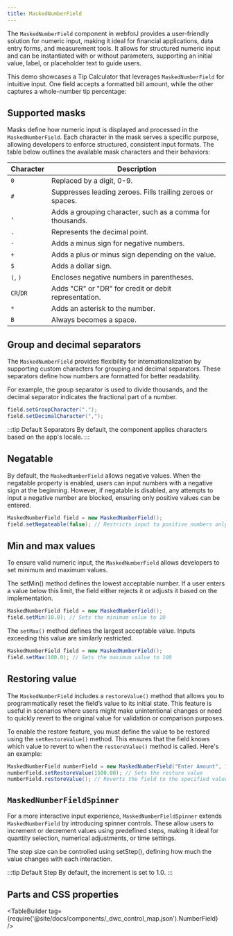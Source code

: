 ```yaml
---
title: MaskedNumberField
---
```


<DocChip chip='shadow' />

<DocChip chip='name' label="dwc-masked-numberfield" />

<JavadocLink type="foundation" location="com/webforj/component/field/MaskedNumberField" top='true'/>

The `MaskedNumberField` component in webforJ provides a user-friendly solution for numeric input, making it ideal for financial applications, data entry forms, and measurement tools. It allows for structured numeric input and can be instantiated with or without parameters, supporting an initial value, label, or placeholder text to guide users.

This demo showcases a Tip Calculator that leverages `MaskedNumberField` for intuitive input. One field accepts a formatted bill amount, while the other captures a whole-number tip percentage:

<ComponentDemo 
path='/webforj/maskednumberfield?' 
javaE='https://raw.githubusercontent.com/webforj/webforj-docs-samples/refs/heads/main/src/main/java/com/webforj/samples/views/maskednumberfield/MaskedNumberFieldView.java'
height = '150px'
/>

## Supported masks

Masks define how numeric input is displayed and processed in the `MaskedNumberField`. Each character in the mask serves a specific purpose, allowing developers to enforce structured, consistent input formats. The table below outlines the available mask characters and their behaviors:

| Character  | Description                                                                 |
|------------|-----------------------------------------------------------------------------|
| `0`        | Replaced by a digit, 0-9.                                                 |
| `#`        | Suppresses leading zeroes. Fills trailing zeroes or spaces.                |
| `,`        | Adds a grouping character, such as a comma for thousands.                     |
| `.`        | Represents the decimal point.                                              |
| `-`        | Adds a minus sign for negative numbers.                                    |
| `+`        | Adds a plus or minus sign depending on the value.                          |
| `$`        | Adds a dollar sign.                                                       |
| `(`, `)`   | Encloses negative numbers in parentheses.                                  |
| `CR`/`DR`  | Adds "CR" or "DR" for credit or debit representation.                      |
| `*`        | Adds an asterisk to the number.                                            |
| `B`        | Always becomes a space.                                                   |

## Group and decimal separators 

The `MaskedNumberField` provides flexibility for internationalization by supporting custom characters for grouping and decimal separators. These separators define how numbers are formatted for better readability. 

For example, the group separator is used to divide thousands, and the decimal separator indicates the fractional part of a number. 

```java 
field.setGroupCharacter(".");
field.setDecimalCharacter(",");
```

:::tip Default Separators
By default, the component applies characters based on the app's locale.
:::

## Negatable

By default, the `MaskedNumberField` allows negative values. When the negatable property is enabled, users can input numbers with a negative sign at the beginning. However, if negatable is disabled, any attempts to input a negative number are blocked, ensuring only positive values can be entered.

```java
MaskedNumberField field = new MaskedNumberField();
field.setNegateable(false); // Restricts input to positive numbers only
```

<ComponentDemo 
path='/webforj/maskednumnegatable?' 
javaE='https://raw.githubusercontent.com/webforj/webforj-docs-samples/refs/heads/main/src/main/java/com/webforj/samples/views/maskednumberfield/MaskedNumNegatableView.java'
height = '150px'
/>

## Min and max values

To ensure valid numeric input, the `MaskedNumberField` allows developers to set minimum and maximum values.

The setMin() method defines the lowest acceptable number. If a user enters a value below this limit, the field either rejects it or adjusts it based on the implementation.

```java
MaskedNumberField field = new MaskedNumberField();
field.setMin(10.0); // Sets the minimum value to 10
```

The `setMax()` method defines the largest acceptable value. Inputs exceeding this value are similarly restricted.

```java
MaskedNumberField field = new MaskedNumberField();
field.setMax(100.0); // Sets the maximum value to 100
```

<ComponentDemo 
path='/webforj/maskednumminmax?' 
javaE='https://raw.githubusercontent.com/webforj/webforj-docs-samples/refs/heads/main/src/main/java/com/webforj/samples/views/maskednumberfield/MaskedNumMinMaxView.java'
height = '150px'
/>

## Restoring value

The `MaskedNumberField` includes a `restoreValue()` method that allows you to programmatically reset the field’s value to its initial state. This feature is useful in scenarios where users might make unintentional changes or need to quickly revert to the original value for validation or comparison purposes.

To enable the restore feature, you must define the value to be restored using the `setRestoreValue()` method. This ensures that the field knows which value to revert to when the `restoreValue()` method is called. Here's an example:

```java
MaskedNumberField numberField = new MaskedNumberField("Enter Amount", 1500.00);
numberField.setRestoreValue(1500.00); // Sets the restore value
numberField.restoreValue(); // Reverts the field to the specified value
```
<ComponentDemo 
path='/webforj/maskednumrestore?' 
javaE='https://raw.githubusercontent.com/webforj/webforj-docs-samples/refs/heads/main/src/main/java/com/webforj/samples/views/maskednumberfield/MaskedNumRestoreView.java'
height = '150px'
/>

## `MaskedNumberFieldSpinner`

For a more interactive input experience, `MaskedNumberFieldSpinner` extends `MaskedNumberField` by introducing spinner controls. These allow users to increment or decrement values using predefined steps, making it ideal for quantity selection, numerical adjustments, or time settings.

The step size can be controlled using setStep(), defining how much the value changes with each interaction.

<ComponentDemo 
path='/webforj/maskednumspinner?' 
javaE='https://raw.githubusercontent.com/webforj/webforj-docs-samples/refs/heads/main/src/main/java/com/webforj/samples/views/maskednumberfield/MaskedNumSpinnerView.java'
height = '100px'
/>

:::tip Default Step
By default, the increment is set to 1.0.
:::

## Parts and CSS properties

<TableBuilder tag={require('@site/docs/components/_dwc_control_map.json').NumberField} />